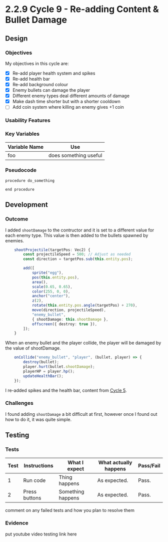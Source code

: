 # 2.2.9 Cycle 9 - Re-adding Content & Bullet Damage

## Design

### Objectives

My objectives in this cycle are:

* [x] Re-add player health system and spikes
* [x] Re-add health bar
* [x] Re-add background colour
* [x] Enemy bullets can damage the player
* [x] Different enemy types deal different amounts of damage
* [x] Make dash time shorter but with a shorter cooldown
* [ ] Add coin system where killing an enemy gives +1 coin

### Usability Features

### Key Variables

| Variable Name | Use                   |
| ------------- | --------------------- |
| foo           | does something useful |

### Pseudocode

```
procedure do_something
    
end procedure
```

## Development

### Outcome

I added `shootDamage` to the contructor and it is set to a different value for each enemy type. This value is then added to the bullets spawned by enemies.

```typescript
    shootProjectile(targetPos: Vec2) {
        const projectileSpeed = 500; // Adjust as needed
        const direction = targetPos.sub(this.entity.pos);

        add([
            sprite("egg"),
            pos(this.entity.pos),
            area(),
            scale(0.65, 0.65),
            color(255, 0, 0),
            anchor("center"),
            z(2),
            rotate(this.entity.pos.angle(targetPos) + 270),
            move(direction, projectileSpeed),
            "enemy_bullet",
            { shootDamage: this.shootDamage },
            offscreen({ destroy: true }),
        ]);
    }
```

When an enemy bullet and the player collide, the player will be damaged by the value of shootDamage.

```typescript
    onCollide("enemy_bullet", "player", (bullet, player) => {
        destroy(bullet);
        player.hurt(bullet.shootDamage);
        playerHP = player.hp();
        updateHealthBar();
    });
```

I re-added spikes and the health bar, content from [Cycle 5](cycle-1-5.md).

### Challenges

I found adding `shootDamage` a bit difficult at first, however once I found out how to do it, it was quite simple.

## Testing

### Tests

| Test | Instructions  | What I expect     | What actually happens | Pass/Fail |
| ---- | ------------- | ----------------- | --------------------- | --------- |
| 1    | Run code      | Thing happens     | As expected.          | Pass.     |
| 2    | Press buttons | Something happens | As expected.          | Pass.     |

comment on any failed tests and how you plan to resolve them

### Evidence

put youtube video testing link here

